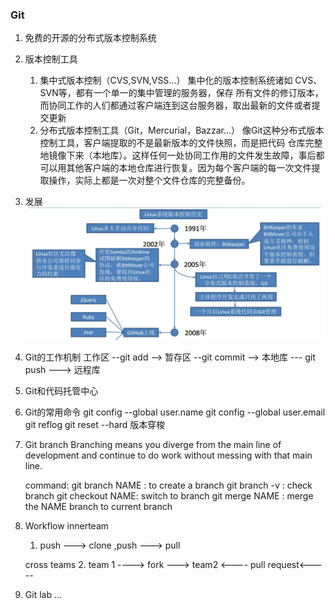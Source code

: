 ### Git
1. 免费的开源的分布式版本控制系统

2. 版本控制工具
	1. 集中式版本控制（CVS,SVN,VSS...）
		集中化的版本控制系统诸如  CVS、SVN等，都有一个单一的集中管理的服务器，保存
		所有文件的修订版本，而协同工作的人们都通过客户端连到这台服务器，取出最新的文件或者提交更新
	2. 分布式版本控制工具（Git，Mercurial，Bazzar...）
		像Git这种分布式版本控制工具，客户端提取的不是最新版本的文件快照，而是把代码
		仓库完整地镜像下来（本地库）。这样任何一处协同工作用的文件发生故障，事后都可以用其他客户端的本地仓库进行恢复。因为每个客户端的每一次文件提取操作，实际上都是一次对整个文件仓库的完整备份。
3. 发展
![发展历史](image/evolution.jpg)

4. Git的工作机制
	工作区 --git add --> 暂存区 --git commit --> 本地库 --- git push ---> 远程库

5. Git和代码托管中心
	
6. Git的常用命令
	git config --global user.name
	git config --global user.email
	git reflog
	git reset --hard 版本穿梭

7. Git branch 
	Branching means you diverge from the main line of development and continue to do work without messing with that main line.

	command:
		git branch NAME  : to create a branch
		git branch -v    : check branch
		git checkout NAME: switch to branch
		git merge NAME 	 : merge the NAME branch to current branch 


8. Workflow
	innerteam
	1. push ---> clone ,push  ---> pull 
	
	cross teams
	2.   team 1 ----> fork ---> team2
			<---- pull request<-----

9. Git lab 
...